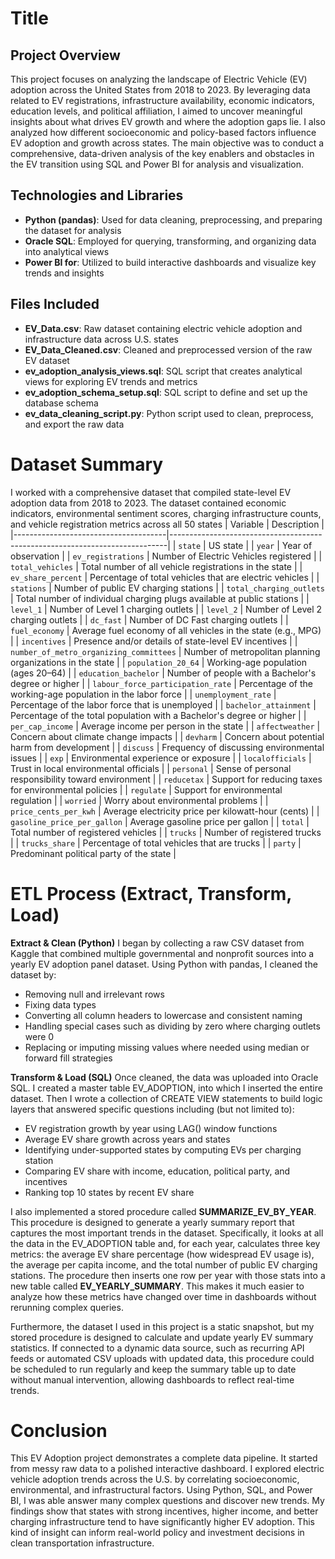 # Title
## Project Overview
This project focuses on analyzing the landscape of Electric Vehicle (EV) adoption across the United States from 2018 to 2023. By leveraging data related to EV registrations, infrastructure availability, economic indicators, education levels, and political affiliation, I aimed to uncover meaningful insights about what drives EV growth and where the adoption gaps lie. I also analyzed how different socioeconomic and policy-based factors influence EV adoption and growth across states. The main objective was to conduct a comprehensive, data-driven analysis of the key enablers and obstacles in the EV transition using SQL and Power BI for analysis and visualization.

## Technologies and Libraries
* **Python (pandas)**: Used for data cleaning, preprocessing, and preparing the dataset for analysis
* **Oracle SQL**: Employed for querying, transforming, and organizing data into analytical views
* **Power BI for**: Utilized to build interactive dashboards and visualize key trends and insights

## Files Included
* **EV_Data.csv**: Raw dataset containing electric vehicle adoption and infrastructure data across U.S. states
* **EV_Data_Cleaned.csv**: Cleaned and preprocessed version of the raw EV dataset
* **ev_adoption_analysis_views.sql**: SQL script that creates analytical views for exploring EV trends and metrics
* **ev_adoption_schema_setup.sql**: SQL script to define and set up the database schema
* **ev_data_cleaning_script.py**: Python script used to clean, preprocess, and export the raw data

# Dataset Summary
I worked with a comprehensive dataset that compiled state-level EV adoption data from 2018 to 2023. The dataset contained economic indicators, environmental sentiment scores, charging infrastructure counts, and vehicle registration metrics across all 50 states
| Variable                             | Description                                                                 |
|--------------------------------------|-----------------------------------------------------------------------------|
| `state`                              | US state                                                                   |
| `year`                               | Year of observation                                                        |
| `ev_registrations`                  | Number of Electric Vehicles registered                                     |
| `total_vehicles`                    | Total number of all vehicle registrations in the state                     |
| `ev_share_percent`                  | Percentage of total vehicles that are electric vehicles                    |
| `stations`                          | Number of public EV charging stations                                      |
| `total_charging_outlets`           | Total number of individual charging plugs available at public stations     |
| `level_1`                           | Number of Level 1 charging outlets                                         |
| `level_2`                           | Number of Level 2 charging outlets                                         |
| `dc_fast`                           | Number of DC Fast charging outlets                                         |
| `fuel_economy`                      | Average fuel economy of all vehicles in the state (e.g., MPG)              |
| `incentives`                        | Presence and/or details of state-level EV incentives                       |
| `number_of_metro_organizing_committees` | Number of metropolitan planning organizations in the state           |
| `population_20_64`                  | Working-age population (ages 20–64)                                        |
| `education_bachelor`               | Number of people with a Bachelor's degree or higher                        |
| `labour_force_participation_rate`  | Percentage of the working-age population in the labor force                |
| `unemployment_rate`                | Percentage of the labor force that is unemployed                           |
| `bachelor_attainment`             | Percentage of the total population with a Bachelor's degree or higher      |
| `per_cap_income`                   | Average income per person in the state                                     |
| `affectweather`                    | Concern about climate change impacts                                       |
| `devharm`                          | Concern about potential harm from development                              |
| `discuss`                          | Frequency of discussing environmental issues                               |
| `exp`                              | Environmental experience or exposure                                       |
| `localofficials`                   | Trust in local environmental officials                                     |
| `personal`                         | Sense of personal responsibility toward environment                        |
| `reducetax`                        | Support for reducing taxes for environmental policies                      |
| `regulate`                         | Support for environmental regulation                                       |
| `worried`                          | Worry about environmental problems                                         |
| `price_cents_per_kwh`              | Average electricity price per kilowatt-hour (cents)                        |
| `gasoline_price_per_gallon`        | Average gasoline price per gallon                                          |
| `total`                            | Total number of registered vehicles                                        |
| `trucks`                           | Number of registered trucks                                                |
| `trucks_share`                     | Percentage of total vehicles that are trucks                               |
| `party`                            | Predominant political party of the state                                   |

# ETL Process (Extract, Transform, Load)
**Extract & Clean (Python)**
I began by collecting a raw CSV dataset from Kaggle that combined multiple governmental and nonprofit sources into a yearly EV adoption panel dataset. Using Python with pandas, I cleaned the dataset by:
* Removing null and irrelevant rows
* Fixing data types
* Converting all column headers to lowercase and consistent naming
* Handling special cases such as dividing by zero where charging outlets were 0
* Replacing or imputing missing values where needed using median or forward fill strategies

**Transform & Load (SQL)**
Once cleaned, the data was uploaded into Oracle SQL. I created a master table EV_ADOPTION, into which I inserted the entire dataset. Then I wrote a collection of CREATE VIEW statements to build logic layers that answered specific questions including (but not limited to):
* EV registration growth by year using LAG() window functions
* Average EV share growth across years and states
* Identifying under-supported states by computing EVs per charging station
* Comparing EV share with income, education, political party, and incentives
* Ranking top 10 states by recent EV share

I also implemented a stored procedure called **SUMMARIZE_EV_BY_YEAR**. This procedure is designed to generate a yearly summary report that captures the most important trends in the dataset. Specifically, it looks at all the data in the EV_ADOPTION table and, for each year, calculates three key metrics: the average EV share percentage (how widespread EV usage is), the average per capita income, and the total number of public EV charging stations. The procedure then inserts one row per year with those stats into a new table called **EV_YEARLY_SUMMARY**. This makes it much easier to  analyze how these metrics have changed over time in dashboards without rerunning complex queries.

Furthermore, the dataset I used in this project is a static snapshot, but my stored procedure is designed to calculate and update yearly EV summary statistics. If connected to a dynamic data source, such as recurring API feeds or automated CSV uploads with updated data, this procedure could be scheduled to run regularly and keep the summary table up to date without manual intervention, allowing dashboards to reflect real-time trends.

# Conclusion
This EV Adoption project demonstrates a complete data pipeline. It started from messy raw data to a polished interactive dashboard. I explored electric vehicle adoption trends across the U.S. by correlating socioeconomic, environmental, and infrastructural factors. Using Python, SQL, and Power BI, I was able answer many complex questions and discover new trends. My findings show that states with strong incentives, higher income, and better charging infrastructure tend to have significantly higher EV adoption. This kind of insight can inform real-world policy and investment decisions in clean transportation infrastructure.

